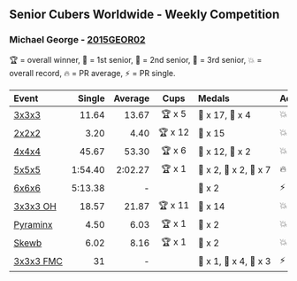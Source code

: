 ## Senior Cubers Worldwide - Weekly Competition
### Michael George - [2015GEOR02](https://www.worldcubeassociation.org/persons/2015GEOR02)

🏆 = overall winner, 🥇 = 1st senior, 🥈 = 2nd senior, 🥉 = 3rd senior, 💥 = overall record, 🔥 = PR average, ⚡ = PR single.

| Event | Single | Average | Cups | Medals | Achievements|
| :-- | --: | --: | :--: | :-- | :-- |
| [3x3x3](michael_george/333.md) | 11.64 | 13.67 | <span style="white-space: nowrap">🏆 x 5</span> | <span style="white-space: nowrap">🥇 x 17, 🥈 x 4</span> | <span style="white-space: nowrap">💥 x 5, 🔥 x 5, ⚡ x 3</span> |
| [2x2x2](michael_george/222.md) | 3.20 | 4.40 | <span style="white-space: nowrap">🏆 x 12</span> | <span style="white-space: nowrap">🥇 x 15</span> | <span style="white-space: nowrap">💥 x 5, 🔥 x 3, ⚡ x 4</span> |
| [4x4x4](michael_george/444.md) | 45.67 | 53.30 | <span style="white-space: nowrap">🏆 x 6</span> | <span style="white-space: nowrap">🥇 x 12, 🥈 x 2</span> | <span style="white-space: nowrap">💥 x 3, 🔥 x 2, ⚡ x 2</span> |
| [5x5x5](michael_george/555.md) | 1:54.40 | 2:02.27 | <span style="white-space: nowrap">🏆 x 1</span> | <span style="white-space: nowrap">🥇 x 2, 🥈 x 2, 🥉 x 7</span> | <span style="white-space: nowrap">🔥 x 3, ⚡ x 2</span> |
| [6x6x6](michael_george/666.md) | 5:13.38 | - |  | <span style="white-space: nowrap">🥉 x 2</span> | <span style="white-space: nowrap">⚡ x 6</span> |
| [<span style="white-space: nowrap">3x3x3 OH</span>](michael_george/333oh.md) | 18.57 | 21.87 | <span style="white-space: nowrap">🏆 x 11</span> | <span style="white-space: nowrap">🥇 x 14</span> | <span style="white-space: nowrap">💥 x 5, 🔥 x 3, ⚡ x 5</span> |
| [Pyraminx](michael_george/pyram.md) | 4.50 | 6.03 | <span style="white-space: nowrap">🏆 x 1</span> | <span style="white-space: nowrap">🥇 x 2</span> | <span style="white-space: nowrap">💥 x 2, 🔥 x 2, ⚡ x 2</span> |
| [Skewb](michael_george/skewb.md) | 6.02 | 8.16 | <span style="white-space: nowrap">🏆 x 1</span> | <span style="white-space: nowrap">🥇 x 2</span> | <span style="white-space: nowrap">💥 x 1, 🔥 x 1, ⚡ x 1</span> |
| [<span style="white-space: nowrap">3x3x3 FMC</span>](michael_george/333fm.md) | 31 | - |  | <span style="white-space: nowrap">🥇 x 1, 🥈 x 4, 🥉 x 3</span> | <span style="white-space: nowrap">⚡ x 3</span> |

<!-- Global site tag (gtag.js) - Google Analytics -->
<script async src="https://www.googletagmanager.com/gtag/js?id=UA-86348435-3"></script>
<script>window.dataLayer = window.dataLayer || []; function gtag() {dataLayer.push(arguments);} gtag('js', new Date()); gtag('config', 'UA-86348435-3');</script>
